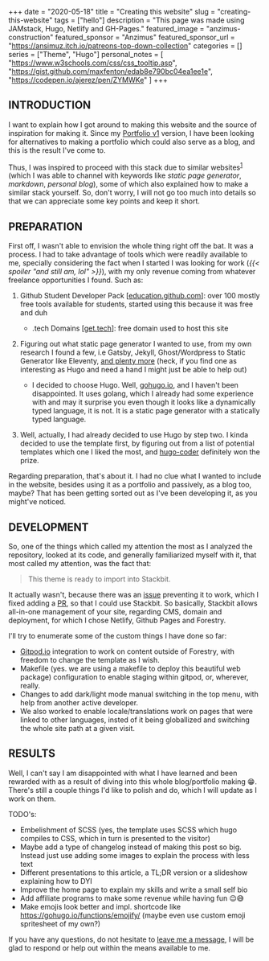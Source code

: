 +++ 
date = "2020-05-18"
title = "Creating this website"
slug = "creating-this-website"
tags = ["hello"]
description = "This page was made using JAMstack, Hugo, Netlify and GH-Pages."
featured_image = "anzimus-construction"
featured_sponsor = "Anzimus"
featured_sponsor_url = "https://ansimuz.itch.io/patreons-top-down-collection"
categories = []
series = ["Theme", "Hugo"]
personal_notes = [
    "https://www.w3schools.com/css/css_tooltip.asp",
    "https://gist.github.com/maxfenton/edab8e790bc04ea1ee1e",
    "https://codepen.io/ajerez/pen/ZYMWKe"
]
+++

## INTRODUCTION

I want to explain how I got around to making this website and the source of inspiration for making it. Since my [Portfolio v1](# "not added yet") version, I have been looking for alternatives to making a portfolio which could also serve as a blog, and this is the result I've come to.

Thus, I was inspired to proceed with this stack due to similar websites<sup>[1](https://tkainrad.dev/posts/using-hugo-gitlab-pages-and-cloudflare-to-create-and-run-this-website/)</sup> (which I was able to channel with keywords like *static page generator*, *markdown*, *personal blog*), some of which also explained how to make a similar stack yourself. So, don't worry, I will not go too much into details so that we can appreciate some key points and keep it short.

## PREPARATION

First off, I wasn't able to envision the whole thing right off the bat. It was a process. I had to take advantage of tools which were readily available to me, specially considering the fact when I started I was looking for work (*{{< spoiler "and still am, lol" >}}*), with my only revenue coming from whatever freelance opportunities I found. Such as:

1. Github Student Developer Pack [[education.github.com](https://education.github.com/pack)]: over 100 mostly free tools available for students, started using this because it was free and duh
    - .tech Domains [[get.tech](http://get.tech/)]: free domain used to host this site

2. Figuring out what static page generator I wanted to use, from my own research I found a few, i.e Gatsby, Jekyll, Ghost/Wordpress to Static Generator like Eleventy, [and plenty more](https://github.com/myles/awesome-static-generators) (heck, if you find one as interesting as Hugo and need a hand I might just be able to help out)
    - I decided to choose Hugo. Well, [gohugo.io](https://gohugo.io/), and I haven't been disappointed. It uses golang, which I already had some experience with and may it surprise you even though it looks like a dynamically typed language, it is not. It is a static page generator with a statically typed language.

3. Well, actually, I had already decided to use Hugo by step two. I kinda decided to use the template first, by figuring out from a list of potential templates which one I liked the most, and [hugo-coder](https://github.com/luizdepra/hugo-coder) definitely won the prize.

Regarding preparation, that's about it. I had no clue what I wanted to include in the website, besides using it as a portfolio and passively, as a blog too, maybe? That has been getting sorted out as I've been developing it, as you might've noticed.

## DEVELOPMENT
So, one of the things which called my attention the most as I analyzed the repository, looked at its code, and generally familiarized myself with it, that most called my attention, was the fact that:
> This theme is ready to import into Stackbit.

It actually wasn't, because there was an [issue](https://github.com/luizdepra/hugo-coder/issues/280) preventing it to work, which I fixed adding a [PR](https://github.com/luizdepra/hugo-coder/pull/283), so that I could use Stackbit. So basically, Stackbit allows all-in-one management of your site, regarding CMS, domain and deployment, for which I chose Netlify, Github Pages and Forestry.

I'll try to enumerate some of the custom things I have done so far:
- [Gitpod.io](https://gitpod.io/) integration to work on content outside of Forestry, with freedom to change the template as I wish.
- Makefile (yes. we are using a makefile to deploy this beautiful web package) configuration to enable staging within gitpod, or, wherever, really.
- Changes to add dark/light mode manual switching in the top menu, with help from another active developer.
- We also worked to enable locale/translations work on pages that were linked to other languages, insted of it being globallized and switching the whole site path at a given visit.

## RESULTS
Well, I can't say I am disappointed with what I have learned and been rewarded with as a result of diving into this whole blog/portfolio making 😁. There's still a couple things I'd like to polish and do, which I will update as I work on them.

TODO's:
- Embelishment of SCSS (yes, the template uses SCSS which hugo compiles to CSS, which in turn is presented to the visitor)
- Maybe add a type of changelog instead of making this post so big. Instead just use adding some images to explain the process with less text
- Different presentations to this article, a TL;DR version or a slideshow explaining how to DYI
- Improve the home page to explain my skills and write a small self bio
- Add affiliate programs to make some revenue while having fun 😉😅
- Make emojis look better and impl. shortcode like https://gohugo.io/functions/emojify/ (maybe even use custom emoji spritesheet of my own?)

If you have any questions, do not hesitate to [leave me a message](https://sgonzalez.tech/contact/), I will be glad to respond or help out within the means available to me.